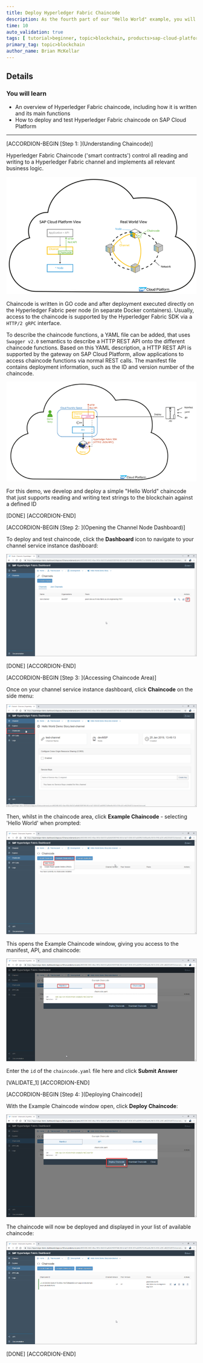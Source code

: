 ```yaml
---
title: Deploy Hyperledger Fabric Chaincode
description: As the fourth part of our "Hello World" example, you will understand how chaincode is managed and learn how to deploy and test it on SAP Cloud Platform
time: 10
auto_validation: true
tags: [ tutorial>beginner, topic>blockchain, products>sap-cloud-platform, topic>cloud]
primary_tag: topic>blockchain
author_name: Brian McKellar
---
```


## Details
### You will learn
  - An overview of Hyperledger Fabric chaincode, including how it is written and its main functions
  - How to deploy and test Hyperledger Fabric chaincode on SAP Cloud Platform

---

[ACCORDION-BEGIN [Step 1: ](Understanding Chaincode)]

Hyperledger Fabric Chaincode ('smart contracts') control all reading and writing to a Hyperledger Fabric channel and implements all relevant business logic.

![Image depicting overview of chaincode on SAP Cloud Platform](01--Chaincode-Overview.png)

Chaincode is written in GO code and after deployment executed directly on the Hyperledger Fabric peer node (in separate Docker containers). Usually, access to the chaincode is supported by the Hyperledger Fabric SDK via a `HTTP/2 gRPC` interface.

To describe the chaincode functions, a YAML file can be added, that uses `Swagger v2.0` semantics to describe a HTTP REST API onto the different chaincode functions. Based on this YAML description, a HTTP REST API is supported by the gateway on SAP Cloud Platform, allow applications to access chaincode functions via normal REST calls. The manifest file contains deployment information, such as the ID and version number of the chaincode.

![Image depicting overview of chaincode on SAP Cloud Platform](02--Chaincode-Introduction.png)

For this demo, we develop and deploy a simple "Hello World" chaincode that just supports reading and writing text strings to the blockchain against a defined ID

[DONE]
[ACCORDION-END]

[ACCORDION-BEGIN [Step 2: ](Opening the Channel Node Dashboard)]

To deploy and test chaincode, click the **Dashboard** icon to navigate to your channel service instance dashboard:

![Image depicting node dashboard on SAP Cloud Platform](03--Node-Dashboard.png)

[DONE]
[ACCORDION-END]


[ACCORDION-BEGIN [Step 3: ](Accessing Chaincode Area)]

Once on your channel service instance dashboard, click **Chaincode** on the side menu:

![Image depicting channel service instance dashboard on SAP Cloud Platform](04--Chaincode-Tab.png)

Then, whilst in the chaincode area, click **Example Chaincode** - selecting 'Hello World' when prompted:

![Image depicting chaincode overview on SAP Cloud Platform](05--Chaincode-Area.png)

This opens the Example Chaincode window, giving you access to the manifest, API, and chaincode:

![Image depicting example chaincode window on SAP Cloud Platform](06--Chaincode-Deployed.png)

Enter the `id` of the `chaincode.yaml` file here and click **Submit Answer**

[VALIDATE_1]
[ACCORDION-END]

[ACCORDION-BEGIN [Step 4: ](Deploying Chaincode)]

With the Example Chaincode window open, click **Deploy Chaincode**:

![Image depicting deploying chaincode on SAP Cloud Platform](07--Chaincode-Tested.png)

The chaincode will now be deployed and displayed in your list of available chaincode:

![Image depicting available chaincode on SAP Cloud Platform](08--Available-Chaincode.png)


[DONE]
[ACCORDION-END]
